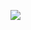 ![](https://cdn.discordapp.com/attachments/685583064885100568/706968780953354240/crossingbotv1.jpg)
